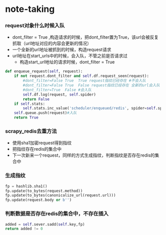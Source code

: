 # note-taking


### request对象什么时候入队
- dont_filter = True ,构造请求的时候，把dont_filter置为True，该url会被反复抓取（url地址对应的内容会更新的情况）
- 一个全新的url地址被抓到的时候，构造request请求
- url地址在start_urls中的时候，会入队，不管之前是否请求过
  - 构造start_url地址的请求时候，dont_filter = True

```python
def enqueue_request(self, request):
    if not request.dont_filter and self.df.request_seen(request):
        #dont_filter=False True  True request指纹已经存在 #不会入队
        #dont_filter=False True  False request指纹已经存在 全新的url会入队
        #dont_filter=True  False #会入队
        self.df.log(request, self.spider)
        return False
    if self.stats:
        self.stats.inc_value('scheduler/enqueued/redis', spider=self.spider)
    self.queue.push(request)#入队
    return True
```
### scrapy_redis去重方法
- 使用sha1加密request得到指纹
- 把指纹存在redis的集合中
- 下一次新来一个request，同样的方式生成指纹，判断指纹是否存在redis的集合中

### 生成指纹
```python
fp = hashlib.sha1()
fp.update(to_bytes(request.method))
fp.update(to_bytes(canonicalize_url(request.url)))
fp.update(request.body or b'')
```
### 判断数据是否存在redis的集合中，不存在插入
```python
added = self.sever.sadd(self.key,fp)
return added != 0
```

